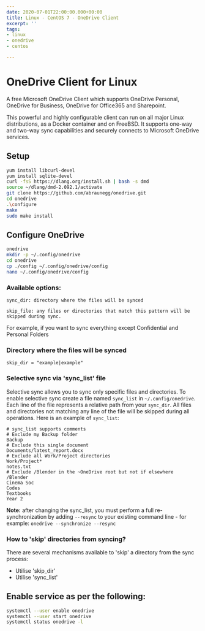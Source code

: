 ```yaml
---
date: 2020-07-01T22:00:00.000+00:00
title: Linux - CentOS 7 - OneDrive Client
excerpt: ''
tags:
- linux
- onedrive
- centos

---
```

# OneDrive Client for Linux

A free Microsoft OneDrive Client which supports OneDrive Personal, OneDrive for Business, OneDrive for Office365 and Sharepoint.

This powerful and highly configurable client can run on all major Linux distributions, as a Docker container and on FreeBSD. It supports one-way and two-way sync capabilities and securely connects to Microsoft OneDrive services.


## Setup

```zsh
yum install libcurl-devel
yum install sqlite-devel
curl -fsS https://dlang.org/install.sh | bash -s dmd
source ~/dlang/dmd-2.092.1/activate
git clone https://github.com/abraunegg/onedrive.git
cd onedrive
.\configure
make
sudo make install
```

## Configure OneDrive

```zsh
onedrive
mkdir -p ~/.config/onedrive
cd onedrive
cp ./config ~/.config/onedrive/config
nano ~/.config/onedrive/config
```

### Available options:

```
sync_dir: directory where the files will be synced
```

```
skip_file: any files or directories that match this pattern will be skipped during sync.
```

For example, if you want to sync everything except Confidential and Personal Folders

### Directory where the files will be synced

```
skip_dir = "example|example"
```

### Selective sync via 'sync_list' file

Selective sync allows you to sync only specific files and directories.
To enable selective sync create a file named `sync_list` in `~/.config/onedrive`.
Each line of the file represents a relative path from your `sync_dir`. All files and directories not matching any line of the file will be skipped during all operations.
Here is an example of `sync_list`:

```text
# sync_list supports comments
# Exclude my Backup folder
Backup
# Exclude this single document
Documents/latest_report.docx
# Exclude all Work/Project directories
Work/Project*
notes.txt
# Exclude /Blender in the ~OneDrive root but not if elsewhere
/Blender
Cinema Soc
Codes
Textbooks
Year 2
```

**Note:** after changing the sync_list, you must perform a full re-synchronization by adding `--resync` to your existing command line - for example: `onedrive --synchronize --resync`

### How to 'skip' directories from syncing?
There are several mechanisms available to 'skip' a directory from the sync process:
*   Utilise 'skip_dir'
*   Utilise 'sync_list'

## Enable service as per the following:

```zsh
systemctl --user enable onedrive
systemctl --user start onedrive
systemctl status onedrive -l
```